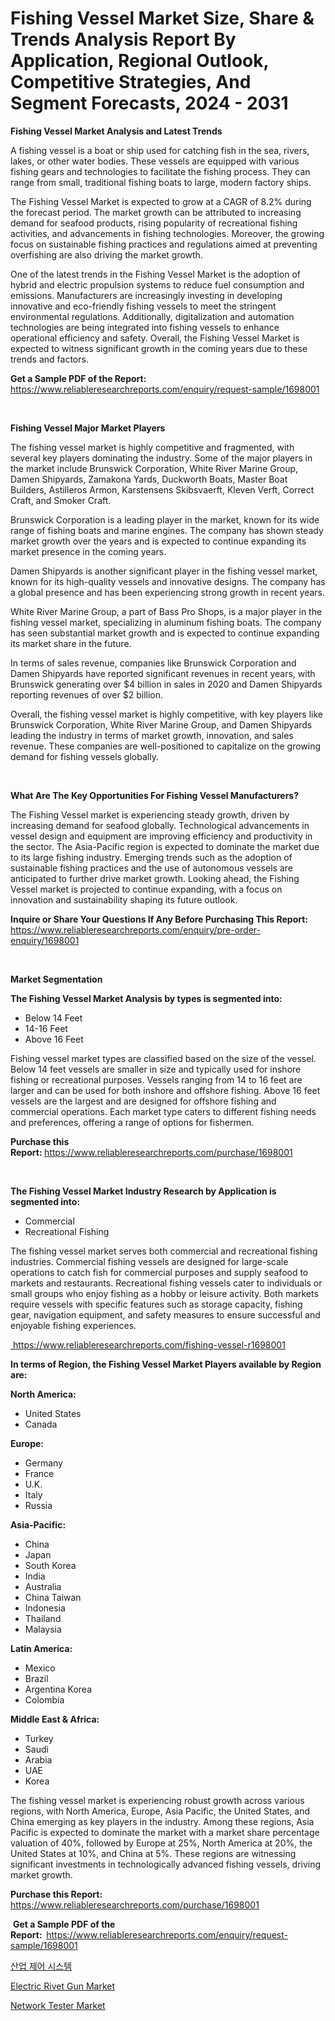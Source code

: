 <p><h1>Fishing Vessel Market Size, Share & Trends Analysis Report By Application, Regional Outlook, Competitive Strategies, And Segment Forecasts, 2024 - 2031</h1></p><p><strong>Fishing Vessel Market Analysis and Latest Trends</strong></p>
<p><p>A fishing vessel is a boat or ship used for catching fish in the sea, rivers, lakes, or other water bodies. These vessels are equipped with various fishing gears and technologies to facilitate the fishing process. They can range from small, traditional fishing boats to large, modern factory ships.</p><p>The Fishing Vessel Market is expected to grow at a CAGR of 8.2% during the forecast period. The market growth can be attributed to increasing demand for seafood products, rising popularity of recreational fishing activities, and advancements in fishing technologies. Moreover, the growing focus on sustainable fishing practices and regulations aimed at preventing overfishing are also driving the market growth.</p><p>One of the latest trends in the Fishing Vessel Market is the adoption of hybrid and electric propulsion systems to reduce fuel consumption and emissions. Manufacturers are increasingly investing in developing innovative and eco-friendly fishing vessels to meet the stringent environmental regulations. Additionally, digitalization and automation technologies are being integrated into fishing vessels to enhance operational efficiency and safety. Overall, the Fishing Vessel Market is expected to witness significant growth in the coming years due to these trends and factors.</p></p>
<p><strong>Get a Sample PDF of the Report:&nbsp;</strong> <a href="https://www.reliableresearchreports.com/enquiry/request-sample/1698001">https://www.reliableresearchreports.com/enquiry/request-sample/1698001</a></p>
<p>&nbsp;</p>
<p><strong>Fishing Vessel Major Market Players</strong></p>
<p><p>The fishing vessel market is highly competitive and fragmented, with several key players dominating the industry. Some of the major players in the market include Brunswick Corporation, White River Marine Group, Damen Shipyards, Zamakona Yards, Duckworth Boats, Master Boat Builders, Astilleros Armon, Karstensens Skibsvaerft, Kleven Verft, Correct Craft, and Smoker Craft.</p><p>Brunswick Corporation is a leading player in the market, known for its wide range of fishing boats and marine engines. The company has shown steady market growth over the years and is expected to continue expanding its market presence in the coming years.</p><p>Damen Shipyards is another significant player in the fishing vessel market, known for its high-quality vessels and innovative designs. The company has a global presence and has been experiencing strong growth in recent years.</p><p>White River Marine Group, a part of Bass Pro Shops, is a major player in the fishing vessel market, specializing in aluminum fishing boats. The company has seen substantial market growth and is expected to continue expanding its market share in the future.</p><p>In terms of sales revenue, companies like Brunswick Corporation and Damen Shipyards have reported significant revenues in recent years, with Brunswick generating over $4 billion in sales in 2020 and Damen Shipyards reporting revenues of over $2 billion.</p><p>Overall, the fishing vessel market is highly competitive, with key players like Brunswick Corporation, White River Marine Group, and Damen Shipyards leading the industry in terms of market growth, innovation, and sales revenue. These companies are well-positioned to capitalize on the growing demand for fishing vessels globally.</p></p>
<p>&nbsp;</p>
<p><strong>What Are The Key Opportunities For Fishing Vessel Manufacturers?</strong></p>
<p><p>The Fishing Vessel market is experiencing steady growth, driven by increasing demand for seafood globally. Technological advancements in vessel design and equipment are improving efficiency and productivity in the sector. The Asia-Pacific region is expected to dominate the market due to its large fishing industry. Emerging trends such as the adoption of sustainable fishing practices and the use of autonomous vessels are anticipated to further drive market growth. Looking ahead, the Fishing Vessel market is projected to continue expanding, with a focus on innovation and sustainability shaping its future outlook.</p></p>
<p><strong>Inquire or Share Your Questions If Any Before Purchasing This Report:</strong> <a href="https://www.reliableresearchreports.com/enquiry/pre-order-enquiry/1698001">https://www.reliableresearchreports.com/enquiry/pre-order-enquiry/1698001</a></p>
<p>&nbsp;</p>
<p><strong>Market Segmentation</strong></p>
<p><strong>The Fishing Vessel Market Analysis by types is segmented into:</strong></p>
<p><ul><li>Below 14 Feet</li><li>14-16 Feet</li><li>Above 16 Feet</li></ul></p>
<p><p>Fishing vessel market types are classified based on the size of the vessel. Below 14 feet vessels are smaller in size and typically used for inshore fishing or recreational purposes. Vessels ranging from 14 to 16 feet are larger and can be used for both inshore and offshore fishing. Above 16 feet vessels are the largest and are designed for offshore fishing and commercial operations. Each market type caters to different fishing needs and preferences, offering a range of options for fishermen.</p></p>
<p><strong>Purchase this Report:&nbsp;</strong><a href="https://www.reliableresearchreports.com/purchase/1698001">https://www.reliableresearchreports.com/purchase/1698001</a></p>
<p>&nbsp;</p>
<p><strong>The Fishing Vessel Market Industry Research by Application is segmented into:</strong></p>
<p><ul><li>Commercial</li><li>Recreational Fishing</li></ul></p>
<p><p>The fishing vessel market serves both commercial and recreational fishing industries. Commercial fishing vessels are designed for large-scale operations to catch fish for commercial purposes and supply seafood to markets and restaurants. Recreational fishing vessels cater to individuals or small groups who enjoy fishing as a hobby or leisure activity. Both markets require vessels with specific features such as storage capacity, fishing gear, navigation equipment, and safety measures to ensure successful and enjoyable fishing experiences.</p></p>
<p><a href="https://www.reliableresearchreports.com/fishing-vessel-r1698001">&nbsp;https://www.reliableresearchreports.com/fishing-vessel-r1698001</a></p>
<p><strong>In terms of Region, the Fishing Vessel Market Players available by Region are:</strong></p>
<p>
    <p> <strong> North America: </strong>
        <ul>
            <li>United States</li>
            <li>Canada</li>
        </ul>
        </p> 
    <p> <strong> Europe: </strong>
        <ul>
            <li>Germany</li>
            <li>France</li>
            <li>U.K.</li>
            <li>Italy</li>
            <li>Russia</li>
        </ul>
        </p> 
    <p> <strong> Asia-Pacific: </strong>
        <ul>
            <li>China</li>
            <li>Japan</li>
            <li>South Korea</li>
            <li>India</li>
            <li>Australia</li>
            <li>China Taiwan</li>
            <li>Indonesia</li>
            <li>Thailand</li>
            <li>Malaysia</li>
        </ul>
        </p> 
    <p> <strong> Latin America: </strong>
        <ul>
            <li>Mexico</li>
            <li>Brazil</li>
            <li>Argentina Korea</li>
            <li>Colombia</li>
        </ul>
        </p> 
    <p> <strong> Middle East & Africa: </strong>
        <ul>
            <li>Turkey</li>
            <li>Saudi</li>
            <li>Arabia</li>
            <li>UAE</li>
            <li>Korea</li>
        </ul>
    </p>
    </p>
<p><p>The fishing vessel market is experiencing robust growth across various regions, with North America, Europe, Asia Pacific, the United States, and China emerging as key players in the industry. Among these regions, Asia Pacific is expected to dominate the market with a market share percentage valuation of 40%, followed by Europe at 25%, North America at 20%, the United States at 10%, and China at 5%. These regions are witnessing significant investments in technologically advanced fishing vessels, driving market growth.</p></p>
<p><strong>Purchase this Report: </strong><a href="https://www.reliableresearchreports.com/purchase/1698001">https://www.reliableresearchreports.com/purchase/1698001</a></p>
<p>&nbsp;<strong>Get a Sample PDF of the Report:&nbsp;&nbsp;</strong><a href="https://www.reliableresearchreports.com/enquiry/request-sample/1698001">https://www.reliableresearchreports.com/enquiry/request-sample/1698001</a></p>
<p><strong></strong></p>
<p><p><a href="https://github.com/JonHarrtis67676y/Market-Research-Report-List-1/blob/main/629408720702.md">산업 제어 시스템</a></p><p><a href="https://github.com/bobicer/Market-Research-Report-List-2/blob/main/electric-rivet-gun-market.md">Electric Rivet Gun Market</a></p><p><a href="https://github.com/timeliteaut/Market-Research-Report-List-2/blob/main/network-tester-market.md">Network Tester Market</a></p></p>